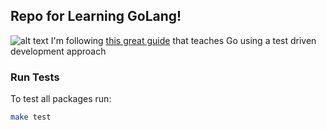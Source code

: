 ## Repo for Learning GoLang!
![alt text](https://www.freecodecamp.org/news/content/images/size/w2000/2020/02/golang-gopher-2.jpg)
I'm following [this great guide](https://quii.gitbook.io/learn-go-with-tests/) that teaches Go using a test driven development approach

### Run Tests
To test all packages run:
```sh
make test
```